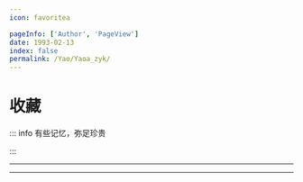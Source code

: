 ```yaml
---
icon: favoritea

pageInfo: ['Author', 'PageView']
date: 1993-02-13
index: false
permalink: /Yao/Yaoa_zyk/
---
```


# 收藏

::: info 有些记忆，弥足珍贵

:::

---

<Catalog base='/Yao/Yaoa_zyk' />

---
